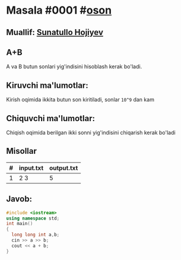 # Masala #0001 #[oson](https://robocontest.uz/tasks?category=1)
## Muallif: [Sunatullo Hojiyev](https://robocontest.uz/profile/sunnat)
## A+B
A va B butun sonlari yig'indisini hisoblash kerak bo'ladi.
## Kiruvchi ma'lumotlar:
Kirish oqimida ikkita butun son kiritiladi, sonlar `10^9` dan kam
## Chiquvchi ma'lumotlar:
Chiqish oqimida berilgan ikki sonni yig'indisini chiqarish kerak bo'ladi
## Misollar
| # | input.txt  | output.txt  |
|---|------------|-------------|
| 1 | 2 3 | 5 |
## Javob:
```cpp
#include <iostream>
using namespace std;
int main()
{
  long long int a,b;
  cin >> a >> b;
  cout << a + b;
}
```
